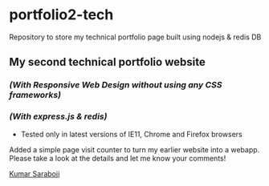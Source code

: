 # portfolio2-tech
Repository to store my technical portfolio page built using nodejs & redis DB

## My second technical portfolio website
### *(With Responsive Web Design without using any CSS frameworks)* <br>
### *(With express.js & redis)*
* Tested only in latest versions of IE11, Chrome and Firefox browsers

Added a simple page visit counter to turn my earlier website into a webapp. Please take a look at the details and let me know your comments!

[Kumar Saraboji](http://www.portfolio2.sarakuma.net)
